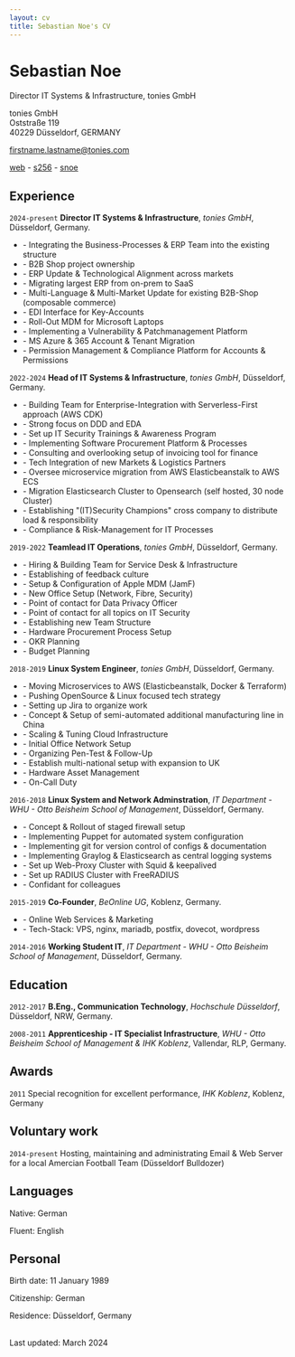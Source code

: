 ```yaml
---
layout: cv
title: Sebastian Noe's CV
---
```

# Sebastian Noe
Director IT Systems & Infrastructure, tonies GmbH

tonies GmbH<br/>
Oststraße 119<br/>
40229 Düsseldorf, GERMANY<br/>

<a href="mailto:firstname.lastname@tonies.com">firstname.lastname@tonies.com</a>

<div id="webaddress">
  <a href="https://sesc.one"><i class="fa-solid fa-house"></i> web</a> - 
  <a href="https://github.com/s256"><i class="fa-brands fa-github"></i> s256</a> - 
  <a href="https://www.linkedin.com/in/snoe"><i class="fa-brands fa-linkedin"></i> snoe</a>
</div>

## Experience

`2024-present`
**Director IT Systems & Infrastructure**, *tonies GmbH*, Düsseldorf, Germany.
- \- Integrating the Business-Processes & ERP Team into the existing structure
- \- B2B Shop project ownership
- \- ERP Update & Technological Alignment across markets
- \- Migrating largest ERP from on-prem to SaaS
- \- Multi-Language & Multi-Market Update for existing B2B-Shop (composable commerce)
- \- EDI Interface for Key-Accounts
- \- Roll-Out MDM for Microsoft Laptops
- \- Implementing a Vulnerability & Patchmanagement Platform
- \- MS Azure & 365 Account & Tenant Migration
- \- Permission Management & Compliance Platform for Accounts & Permissions


`2022-2024`
**Head of IT Systems & Infrastructure**, *tonies GmbH*, Düsseldorf, Germany.
- \- Building Team for Enterprise-Integration with Serverless-First approach (AWS CDK)
- \- Strong focus on DDD and EDA 
- \- Set up IT Security Trainings & Awareness Program
- \- Implementing Software Procurement Platform & Processes
- \- Consulting and overlooking setup of invoicing tool for finance
- \- Tech Integration of new Markets & Logistics Partners
- \- Oversee microservice migration from AWS Elasticbeanstalk to AWS ECS
- \- Migration Elasticsearch Cluster to Opensearch (self hosted, 30 node Cluster)
- \- Establishing "(IT)Security Champions" cross company to distribute load & responsibility
- \- Compliance & Risk-Management for IT Processes


`2019-2022`
**Teamlead IT Operations**, *tonies GmbH*, Düsseldorf, Germany.
- \- Hiring & Building Team for Service Desk & Infrastructure
- \- Establishing of feedback culture
- \- Setup & Configuration of Apple MDM (JamF)
- \- New Office Setup (Network, Fibre, Security)
- \- Point of contact for Data Privacy Officer
- \- Point of contact for all topics on IT Security
- \- Establishing new Team Structure
- \- Hardware Procurement Process Setup
- \- OKR Planning
- \- Budget Planning


`2018-2019`
**Linux System Engineer**, *tonies GmbH*, Düsseldorf, Germany.
- \- Moving Microservices to AWS (Elasticbeanstalk, Docker & Terraform)
- \- Pushing OpenSource & Linux focused tech strategy
- \- Setting up Jira to organize work
- \- Concept & Setup of semi-automated additional manufacturing line in China
- \- Scaling & Tuning Cloud Infrastructure
- \- Initial Office Network Setup
- \- Organizing Pen-Test & Follow-Up
- \- Establish multi-national setup with expansion to UK
- \- Hardware Asset Management
- \- On-Call Duty


`2016-2018`
**Linux System and Network Adminstration**, *IT Department - WHU - Otto Beisheim School of Management*, Düsseldorf, Germany.
- \- Concept & Rollout of staged firewall setup
- \- Implementing Puppet for automated system configuration
- \- Implementing git for version control of configs & documentation
- \- Implementing Graylog & Elasticsearch as central logging systems
- \- Set up Web-Proxy Cluster with Squid & keepalived
- \- Set up RADIUS Cluster with FreeRADIUS
- \- Confidant for colleagues

`2015-2019`
**Co-Founder**, *BeOnline UG*, Koblenz, Germany.
- \- Online Web Services & Marketing
- \- Tech-Stack: VPS, nginx, mariadb, postfix, dovecot, wordpress

`2014-2016`
**Working Student IT**, *IT Department - WHU - Otto Beisheim School of Management*, Düsseldorf, Germany.


## Education

`2012-2017`
**B.Eng., Communication Technology**, *Hochschule Düsseldorf*, Düsseldorf, NRW, Germany.

`2008-2011`
**Apprenticeship - IT Specialist Infrastructure**, *WHU - Otto Beisheim School of Management & IHK Koblenz*, Vallendar, RLP, Germany.

## Awards

`2011`
Special recognition for excellent performance, *IHK Koblenz*, Koblenz, Germany


## Voluntary work

`2014-present`
Hosting, maintaining and administrating Email & Web Server for a local Amercian Football Team (Düsseldorf Bulldozer)

## Languages

Native: German

Fluent: English

## Personal

Birth date: 11 January 1989

Citizenship: German

Residence: Düsseldorf, Germany


<br/>Last updated: March 2024<br/><br/>
<!-- ### Footer
Last updated: May 2013 -->


